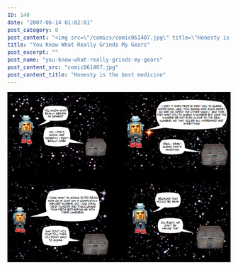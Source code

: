 ```yaml
---
ID: 148
date: "2007-06-14 01:02:01"
post_category: 0
post_content: "<img src=\"/comics/comic061407.jpg\" title=\"Honesty is the best medicine\"/>"
title: "You Know What Really Grinds My Gears"
post_excerpt: ""
post_name: "you-know-what-really-grinds-my-gears"
post_content_src: "comic061407.jpg"
post_content_title: "Honesty is the best medicine"
---
```



[![Honesty is the best medicine](/comics-hi-res/comic061407.jpg)](/comics-hi-res/comic061407.jpg)
